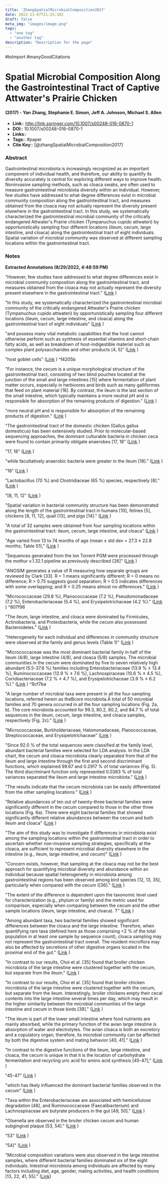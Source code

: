 ```yaml
---
title: 'ZhangSpatialMicrobialComposition2017'
date: 2022-11-07T21:25:10Z
draft: false
meta_img: "images/image.png"
tags:
  - "one tag"
  - "another tag"
description: "Description for the page"
---
```


#toImport #manyGoodCitations

# Spatial Microbial Composition Along the Gastrointestinal Tract of Captive Attwater's Prairie Chicken
#### (2017) - Yan Zhang, Stephanie E. Simon, Jeff A. Johnson, Michael S. Allen
- **Link**:: http://link.springer.com/10.1007/s00248-016-0870-1
- **DOI**:: 10.1007/s00248-016-0870-1
- **Links**:: 
- **Tags**:: #paper
- **Cite Key**:: [@zhangSpatialMicrobialComposition2017] 

### Abstract
Gastrointestinal microbiota is increasingly recognized as an important component of individual health, and therefore, our ability to quantify its diversity accurately is central for exploring different ways to improve health. Noninvasive sampling methods, such as cloaca swabs, are often used to measure gastrointestinal microbiota diversity within an individual. However, few studies have addressed to what degree differences exist in microbial community composition along the gastrointestinal tract, and measures obtained from the cloaca may not actually represent the diversity present elsewhere in the gastrointestinal tract. In this study, we systematically characterized the gastrointestinal microbial community of the critically endangered Attwater's Prairie chicken (Tympanuchus cupido attwateri) by opportunistically sampling four different locations (ileum, cecum, large intestine, and cloaca) along the gastrointestinal tract of eight individuals. Spatial variation of microbial community was observed at different sampling locations within the gastrointestinal tract.

### Notes
<b>Extracted Annotations (8/29/2022, 4:48:59 PM)</b> 

"However, few studies have addressed to what degree differences exist in microbial community composition along the gastrointestinal tract, and measures obtained from the cloaca may not actually represent the diversity present elsewhere in the gastrointestinal tract." ([Link](zotero://open-pdf/library/items/5VGRAT35?page=1) )

"In this study, we systematically characterized the gastrointestinal microbial community of the critically endangered Attwater's Prairie chicken (Tympanuchus cupido attwateri) by opportunistically sampling four different locations (ileum, cecum, large intestine, and cloaca) along the gastrointestinal tract of eight individuals" ([Link](zotero://open-pdf/library/items/5VGRAT35?page=1) )

"and possess many vital metabolic capabilities that the host cannot otherwise perform such as synthesis of essential vitamins and short-chain fatty acids, as well as breakdown of host-indigestible material such as complex plant polysaccharides and other products [4, 5]" ([Link](zotero://open-pdf/library/items/5VGRAT35?page=1) )

<a id="^f4205b"></a> "host goblet cells" ([Link](zotero://open-pdf/library/items/5VGRAT35?page=1) ) ^f4205b

"For instance, the cecum is a unique morphological structure of the gastrointestinal tract, consisting of two blind pouches located at the junction of the small and large intestines [15] where fermentation of plant matter occurs, especially in herbivores and birds such as many galliformes that feed on plant material [16]. By contrast, the ileum is the last section of the small intestine, which typically maintains a more neutral pH and is responsible for absorption of the remaining products of digestion." ([Link](zotero://open-pdf/library/items/5VGRAT35?page=2) )

"more neutral pH and is responsible for absorption of the remaining products of digestion." ([Link](zotero://open-pdf/library/items/5VGRAT35?page=2) )

"The gastrointestinal tract of the domestic chicken (Gallus gallus domesticus) has been extensively studied. Prior to molecular-based sequencing approaches, the dominant culturable bacteria in chicken ceca were found to contain primarily obligate anaerobes [17, 18" ([Link](zotero://open-pdf/library/items/5VGRAT35?page=2) )

"17, 18" ([Link](zotero://open-pdf/library/items/5VGRAT35?page=2) )

"while facultatively anaerobic bacteria were greater in the ileum [18]." ([Link](zotero://open-pdf/library/items/5VGRAT35?page=2) )

"18" ([Link](zotero://open-pdf/library/items/5VGRAT35?page=2) )

"Lactobacillus (70 %) and Clostridiaceae (65 %) species, respectively [8]." ([Link](zotero://open-pdf/library/items/5VGRAT35?page=2) )

"[8, 11, 12" ([Link](zotero://open-pdf/library/items/5VGRAT35?page=2) )

"Spatial variation in bacterial community structure has been demonstrated along the length of the gastrointestinal tract in humans [10], felines [5], chickens [8, 11, 12], quail [13], and pigs [14]." ([Link](zotero://open-pdf/library/items/5VGRAT35?page=2) )

"A total of 32 samples were obtained from four sampling locations within the gastrointestinal tract: ileum, cecum, large intestine, and cloaca" ([Link](zotero://open-pdf/library/items/5VGRAT35?page=2) )

"Age varied from 13 to 74 months of age (mean ± std dev = 27.3 ± 22.8 months; Table S1)," ([Link](zotero://open-pdf/library/items/5VGRAT35?page=2) )

"Sequences generated from the Ion Torrent PGM were processed through the mothur v.1.32.1 pipeline as previously described [26]" ([Link](zotero://open-pdf/library/items/5VGRAT35?page=3) )

"ANOSIM generates a value of R measuring how separate groups are reviewed by Clark [33]. R = 1 means significantly different; R = 0 means no difference; R &gt; 0.75 suggests good separation; R &gt; 0.5 indicates differences with some overlapping; and R &lt; 0.25 means almost no differences." ([Link](zotero://open-pdf/library/items/5VGRAT35?page=3) )

<a id="^807f96"></a> "Micrococcaceae (29.8 %), Planococcaceae (7.2 %), Pseudomonadaceae (7.2 %), Enterobacteriaceae (5.4 %), and Erysipelotrichaceae (4.2 %)." ([Link](zotero://open-pdf/library/items/5VGRAT35?page=4) ) ^807f96

"The ileum, large intestine, and cloaca were dominated by Firmicutes, Actinobacteria, and Proteobacteria, while the cecum also possessed Bacteroidetes." ([Link](zotero://open-pdf/library/items/5VGRAT35?page=4) )

"Heterogeneity for each individual and differences in community structure were observed at the family and genus levels (Table 1)" ([Link](zotero://open-pdf/library/items/5VGRAT35?page=4) )

<a id="^9cf7ba"></a> "Micrococcaceae was the most dominant bacterial family in half of the ileum (4/8), large intestine (4/8), and cloaca (5/8) samples. The microbial communities in the cecum were dominated by five to seven relatively high abundant (5.5-37.8 %) families including Enterobacteriaceae (13.9 % ± 13.4 %), Ruminococcaceae (12.9 % ± 7.6 %), Lachnospiraceae (10.6 % ± 4.5 %), Coriobacteriaceae (7.2 % ± 4.7 %), and Erysipelotrichaceae (3.9 % ± 6.2 %)." ([Link](zotero://open-pdf/library/items/5VGRAT35?page=4) ) ^9cf7ba

"A large number of microbial taxa were present in all the four sampling locations, referred herein as theBcore microbiota.Â total of 50 microbial families and 70 genera occurred in all the four sampling locations (Fig. 2a, b). The core microbiota accounted for 99.3, 80.2, 80.2, and 84.7 % of total sequences in the ileum, cecum, large intestine, and cloaca samples, respectively (Fig. 2c)." ([Link](zotero://open-pdf/library/items/5VGRAT35?page=5) )

"Micrococcaceae, Burkholderiaceae, Halomonadaceae, Planococcaceae, Streptococcaceae, and Erysipelotrichaceae" ([Link](zotero://open-pdf/library/items/5VGRAT35?page=5) )

"Since 92.0 % of the total sequences were classified at the family level, abundant bacterial families were selected for LDA analysis. In the LDA chart, the cecum and cloaca microbiota clearly separated from that of the ileum and large intestine through the first and second discriminant functions, which explained 99.67 and 0.2917 % of total variances (Fig. 5). The third discriminant function only represented 0.0383 % of total variances separated the ileum and large intestine microbiota." ([Link](zotero://open-pdf/library/items/5VGRAT35?page=8) )

"The results indicate that the cecum microbiota can be easily differentiated from the other sampling locations." ([Link](zotero://open-pdf/library/items/5VGRAT35?page=8) )

"Relative abundances of ten out of twenty-three bacterial families were significantly different in the cecum compared to those in the other three locations (Fig. 6a). There were eight bacterial families that showed significantly different relative abundances between the cecum and both ileum and cloaca" ([Link](zotero://open-pdf/library/items/5VGRAT35?page=8) )

"The aim of this study was to investigate if differences in microbiota exist among the sampling locations within the gastrointestinal tract in order to ascertain whether non-invasive sampling strategies, specifically at the cloaca, are sufficient to represent microbial diversity elsewhere in the intestine (e.g., ileum, large intestine, and cecum)" ([Link](zotero://open-pdf/library/items/5VGRAT35?page=9) )

"Concern exists, however, that sampling at the cloaca may not be the best approach for quantifying microbial diversity and abundance within an individual because spatial heterogeneity in microbiota among gastrointestinal regions has been observed among bird species [12, 13, 35], particularly when compared with the cecum ([36]." ([Link](zotero://open-pdf/library/items/5VGRAT35?page=9) )

"The extent of the difference is dependent upon the taxonomic level used for characterization (e.g., phylum or family) and the metric used for comparison, especially when comparing between the cecum and the other sample locations (ileum, large intestine, and cloaca). T" ([Link](zotero://open-pdf/library/items/5VGRAT35?page=9) )

"Among abundant taxa, two bacterial families showed significant differences between the cloaca and the large intestine. Therefore, when quantifying rare taxa (defined here as those comprising &lt;2 % of the total population in at least one sample by sequence count), cloaca sampling may not represent the gastrointestinal tract overall. The resident microflora may also be affected by secretions of other digestive organs located in the proximal end of the gut." ([Link](zotero://open-pdf/library/items/5VGRAT35?page=9) )

"In contrast to our results, Choi et al. [35] found that broiler chicken microbiota of the large intestine were clustered together with the cecum, but separate from the ileum." ([Link](zotero://open-pdf/library/items/5VGRAT35?page=9) )

"In contrast to our results, Choi et al. [35] found that broiler chicken microbiota of the large intestine were clustered together with the cecum, but separate from the ileum. Interestingly, broiler chickens empty their cecal contents into the large intestine several times per day, which may result in the higher similarity between the microbial communities of the large intestine and cecum in those birds [39]." ([Link](zotero://open-pdf/library/items/5VGRAT35?page=9) )

"The ileum is part of the lower small intestine where food nutrients are mainly absorbed, while the primary function of the avian large intestine is absorption of water and electrolytes. The avian cloaca is both an excretory and a copulatory organ; therefore, its microbial community can be affected by both the digestive system and mating behavior [40, 41]." ([Link](zotero://open-pdf/library/items/5VGRAT35?page=9) )

"In contrast to the digestive functions of the ileum, large intestine, and cloaca, the cecum is unique in that it is the location of carbohydrate fermentation and recycling uric acid for amino acid synthesis [45-47]," ([Link](zotero://open-pdf/library/items/5VGRAT35?page=9) )

"45-47" ([Link](zotero://open-pdf/library/items/5VGRAT35?page=9) )

"which has likely influenced the dominant bacterial families observed in the cecum" ([Link](zotero://open-pdf/library/items/5VGRAT35?page=9) )

"Taxa within the Enterobacteriaceae are associated with hemicellulose degradation [48], and Ruminococcaceae (Faecalibacterium) and Lachnospiraceae are butyrate producers in the gut [49, 50]." ([Link](zotero://open-pdf/library/items/5VGRAT35?page=9) )

"Olsenella are observed in the broiler chicken cecum and human subgingival plaque [53, 54]." ([Link](zotero://open-pdf/library/items/5VGRAT35?page=10) )

"53" ([Link](zotero://open-pdf/library/items/5VGRAT35?page=10) )

"54]" ([Link](zotero://open-pdf/library/items/5VGRAT35?page=10) )

"Microbial composition variations were also observed in the large intestine samples, where different bacterial families dominated six of the eight individuals. Intestinal microbiota among individuals are affected by many factors including diet, age, gender, mating activities, and health conditions [13, 22, 41, 55]." ([Link](zotero://open-pdf/library/items/5VGRAT35?page=10))